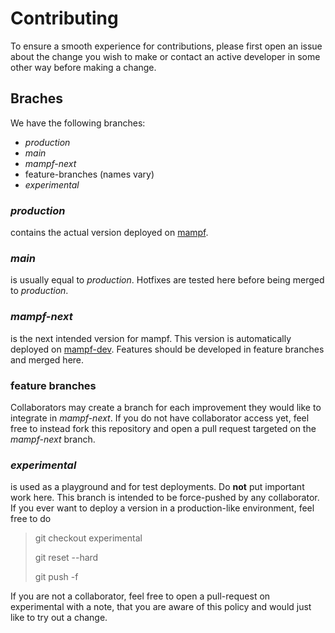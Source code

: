 # Contributing

To ensure a smooth experience for contributions, please first open an issue about the change you wish to make or contact
an active developer in some other way before making a change.

## Braches
We have the following branches:
- *production*
- *main*
- *mampf-next*
- feature-branches (names vary)
- *experimental*

### *production*
contains the actual version deployed on [mampf](https://mampf.mathi.uni-heidelberg.de).

### *main*
is usually equal to *production*. Hotfixes are tested here before being merged to *production*.

### *mampf-next*
is the next intended version for mampf. This version is automatically deployed on
[mampf-dev](https://mampf-dev.mathi.uni-heidelberg.de). Features should be developed in feature branches and merged here.

### feature branches
Collaborators may create a branch for each improvement they would like to integrate in *mampf-next*. If you do not have
collaborator access yet, feel free to instead fork this repository and open a pull request targeted on the *mampf-next*
branch.

### *experimental*
is used as a playground and for test deployments. Do **not** put important work here. This branch is intended to be
force-pushed by any collaborator. If you ever want to deploy a version in a production-like environment, feel free to
do

> git checkout experimental
>
> git reset --hard <version>
>
> git push -f

If you are not a collaborator, feel free to open a pull-request on experimental with a note, that you are aware of this
policy and would just like to try out a change.

